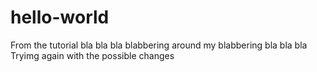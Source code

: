# hello-world
From the tutorial
bla bla bla blabbering around my blabbering bla bla bla
Tryimg again with the possible changes
